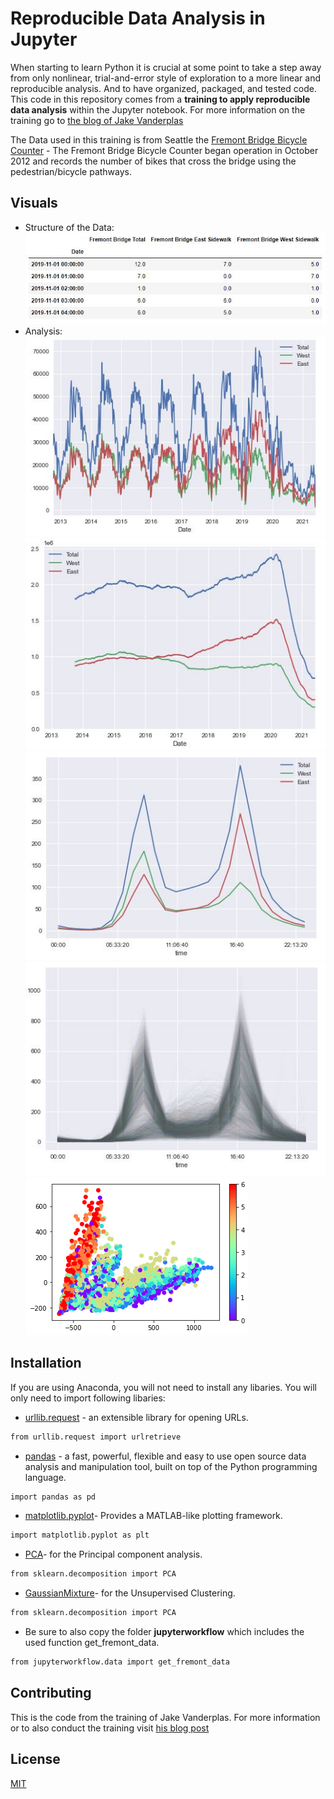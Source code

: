 # Reproducible Data Analysis in Jupyter

When starting to learn Python it is crucial at some point to take a step away from only nonlinear, trial-and-error style of exploration to a more linear and reproducible analysis. And to have organized, packaged, and tested code. This code in this repository comes from a **training to apply reproducible data analysis** within the Jupyter notebook. For more information on the training go to [the blog of Jake Vanderplas](http://jakevdp.github.io/blog/2017/03/03/reproducible-data-analysis-in-jupyter/)

The Data used in this training is from Seattle the [Fremont Bridge Bicycle Counter](https://data.seattle.gov/Transportation/Fremont-Bridge-Bicycle-Counter/65db-xm6k) - The Fremont Bridge Bicycle Counter began operation in October 2012 and records the number of bikes that cross the bridge using the pedestrian/bicycle pathways.

## Visuals

- Structure of the Data:  
![Structure of the data](./visuals/Data.JPG "Structure of the Data")  
- Analysis:  
![Visual 1](./visuals/visual1.JPG)  
![Visual 2](./visuals/visual2.JPG)  
![Visual 3](./visuals/visual3.JPG)  
![Visual 4](./visuals/visual4.JPG)
![Visual 5](./visuals/visual5.jpg)  

## Installation

If you are using Anaconda, you will not need to install any libaries. You will only need to import following libaries:
- [urllib.request](https://docs.python.org/3/library/urllib.request.html) - an extensible library for opening URLs. 
```bash
from urllib.request import urlretrieve
```
- [pandas](https://docs.python.org/3/library/urllib.request.html) - a fast, powerful, flexible and easy to use open source data analysis and manipulation tool, built on top of the Python programming language.
```bash
import pandas as pd
```
- [matplotlib.pyplot](https://matplotlib.org/2.0.2/api/pyplot_api.html)- Provides a MATLAB-like plotting framework.

```bash
import matplotlib.pyplot as plt
```
- [PCA](https://scikit-learn.org/stable/modules/generated/sklearn.decomposition.PCA.html)- for the Principal component analysis.

```bash
from sklearn.decomposition import PCA
```
- [GaussianMixture](https://scikit-learn.org/stable/modules/generated/sklearn.mixture.GaussianMixture.html)- for the Unsupervised Clustering.

```bash
from sklearn.decomposition import PCA
```

- Be sure to also copy the folder **jupyterworkflow** which includes the used function get_fremont_data.
```bash
from jupyterworkflow.data import get_fremont_data
```

## Contributing
This is the code from the training of Jake Vanderplas. For more information or to also conduct the training visit [his blog post](http://jakevdp.github.io/blog/2017/03/03/reproducible-data-analysis-in-jupyter/)

## License
[MIT](https://choosealicense.com/licenses/mit/)
